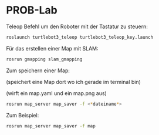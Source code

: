 # PROB-Lab

Teleop Befehl um den Roboter mit der Tastatur zu steuern:
```bash
roslaunch turtlebot3_teleop turtlebot3_teleop_key.launch
```

Für das erstellen einer Map mit SLAM:
```bash
rosrun gmapping slam_gmapping
```

Zum speichern einer Map:

(speichert eine Map dort wo ich gerade im terminal bin)

(wirft ein map.yaml und ein map.png aus)
```bash
rosrun map_server map_saver -f <*dateiname*>
```

Zum Beispiel:
```bash
rosrun map_server map_saver -f map
```
